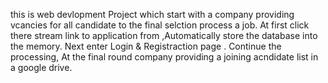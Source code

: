this is web devlopment Project which start with a company providing vcancies for all candidate to the final selction process a job. At first click there stream link to application from ,Automatically store the database into the memory. Next enter Login & Registraction page .
Continue the processing, At the final round company providing a joining acndidate list in a google drive.
